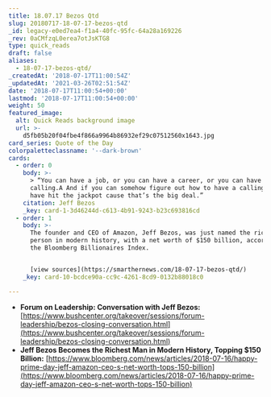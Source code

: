 ```yaml
---
title: 18.07.17 Bezos Qtd
slug: 20180717-18-07-17-bezos-qtd
_id: legacy-e0ed7ea4-f1a4-40fc-95fc-64a28a169226
_rev: 0aCMfzqL0erea7otJsKTG8
type: quick_reads
draft: false
aliases:
  - 18-07-17-bezos-qtd/
_createdAt: '2018-07-17T11:00:54Z'
_updatedAt: '2021-03-26T02:51:54Z'
date: '2018-07-17T11:00:54+00:00'
lastmod: '2018-07-17T11:00:54+00:00'
weight: 50
featured_image:
  alt: Quick Reads background image
  url: >-
    d5fb05b20f04fbe4f866a9964b86932ef29c07512560x1643.jpg
card_series: Quote of the Day
colorpaletteclassname: '--dark-brown'
cards:
  - order: 0
    body: >-
      > “You can have a job, or you can have a career, or you can have a
      calling.A And if you can somehow figure out how to have a calling, you
      have hit the jackpot cause that’s the big deal.”
    citation: Jeff Bezos
    _key: card-1-3d46244d-c613-4b91-9243-b23c693816cd
  - order: 1
    body: >-
      The founder and CEO of Amazon, Jeff Bezos, was just named the richest
      person in modern history, with a net worth of $150 billion, according to
      the Bloomberg Billionaires Index.


      [view sources](https://smarthernews.com/18-07-17-bezos-qtd/)
    _key: card-10-bcdce90a-cc9c-4261-8cd9-0132b88018c0

---
```

* **Forum on Leadership: Conversation with Jeff Bezos:**  
[https://www.bushcenter.org/takeover/sessions/forum-leadership/bezos-closing-conversation.html](https://www.bushcenter.org/takeover/sessions/forum-leadership/bezos-closing-conversation.html)
* **Jeff Bezos Becomes the Richest Man in Modern History, Topping $150 Billion:** [https://www.bloomberg.com/news/articles/2018-07-16/happy-prime-day-jeff-amazon-ceo-s-net-worth-tops-150-billion](https://www.bloomberg.com/news/articles/2018-07-16/happy-prime-day-jeff-amazon-ceo-s-net-worth-tops-150-billion)